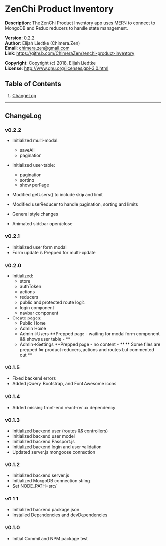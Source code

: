 # ZenChi Product Inventory
  
**Description**:  The ZenChi Product Inventory app uses MERN to connect to MongoDB and Redux reducers to handle
                  state management.

**Version**:      [0.2.2](#v022)  
**Author**:       Elijah Liedtke (Chimera.Zen)  
**Email**:        [chimera.zen@gmail.com](mailto:chimera.zen@gmail.com)  
**Link**:         https://github.com/ChimeraZen/zenchi-product-inventory

**Copyright**:    Copyright (c) 2018, Elijah Liedtke  
**License**:      http://www.gnu.org/licenses/gpl-3.0.html

## Table of Contents
1. [ChangeLog](#changelog)

---

## ChangeLog
### v0.2.2
* Initialized multi-modal:
  * saveAll
  * pagination
  
* Initialized user-table:
  * pagination
  * sorting
  * show perPage

* Modified getUsers() to include skip and limit
* Modified userReducer to handle pagination, sorting and limits
* General style changes
* Animated sidebar open/close



### v0.2.1
* Initialized user form modal
* Form update is Prepped for multi-update



### v0.2.0
* Initialized:
  * store
  * authToken
  * actions
  * reducers
  * public and protected route logic
  * login component
  * navbar component
* Create pages:
  * Public Home
  * Admin Home
  * Admin->Users **Prepped page - waiting for modal form component && shows user table - **
  * Admin->Settings **Prepped page - no content - **
** Some files are prepped for product reducers, actions and routes but commented out **



### v0.1.5
* Fixed backend errors
* Added jQuery, Bootstrap, and Font Awesome icons



### v0.1.4
* Added missing front-end react-redux dependency



### v0.1.3
* Initialized backend user (routes && controllers)
* Initialized backend user model
* Initialized backend Passport.js
* Initialized backend login and user validation
* Updated server.js mongoose connection



### v0.1.2
* Initialized backend server.js
* Initialized MongoDB connection string
* Set NODE_PATH=src/



### v0.1.1
* Initialized backend package.json
* Installed Dependencies and devDependencies



### v0.1.0
* Initial Commit and NPM package test
